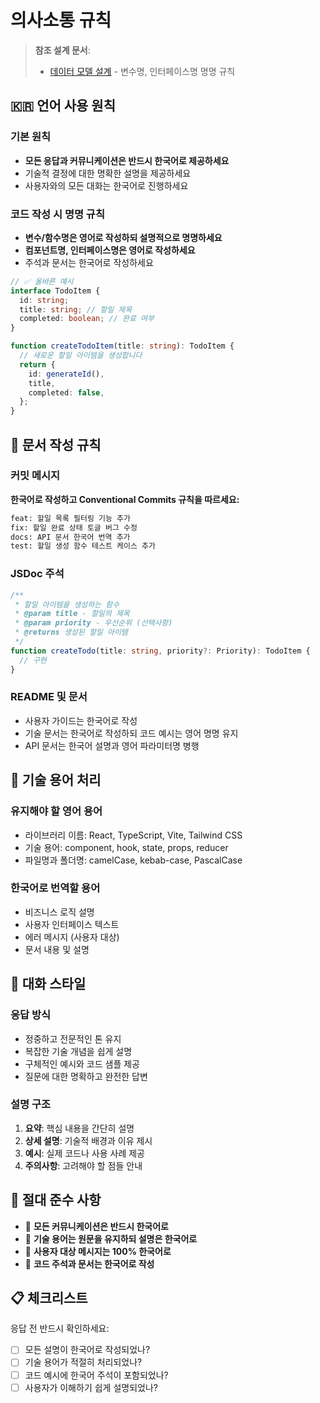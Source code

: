 # 의사소통 규칙

> **참조 설계 문서**:
>
> - [데이터 모델 설계](../docs/design/03-data-models.md) - 변수명, 인터페이스명 명명 규칙

## 🇰🇷 언어 사용 원칙

### 기본 원칙

- **모든 응답과 커뮤니케이션은 반드시 한국어로 제공하세요**
- 기술적 결정에 대한 명확한 설명을 제공하세요
- 사용자와의 모든 대화는 한국어로 진행하세요

### 코드 작성 시 명명 규칙

- **변수/함수명은 영어로 작성하되 설명적으로 명명하세요**
- **컴포넌트명, 인터페이스명은 영어로 작성하세요**
- 주석과 문서는 한국어로 작성하세요

```typescript
// ✅ 올바른 예시
interface TodoItem {
  id: string;
  title: string; // 할일 제목
  completed: boolean; // 완료 여부
}

function createTodoItem(title: string): TodoItem {
  // 새로운 할일 아이템을 생성합니다
  return {
    id: generateId(),
    title,
    completed: false,
  };
}
```

## 📝 문서 작성 규칙

### 커밋 메시지

**한국어로 작성하고 Conventional Commits 규칙을 따르세요:**

```bash
feat: 할일 목록 필터링 기능 추가
fix: 할일 완료 상태 토글 버그 수정
docs: API 문서 한국어 번역 추가
test: 할일 생성 함수 테스트 케이스 추가
```

### JSDoc 주석

```typescript
/**
 * 할일 아이템을 생성하는 함수
 * @param title - 할일의 제목
 * @param priority - 우선순위 (선택사항)
 * @returns 생성된 할일 아이템
 */
function createTodo(title: string, priority?: Priority): TodoItem {
  // 구현
}
```

### README 및 문서

- 사용자 가이드는 한국어로 작성
- 기술 문서는 한국어로 작성하되 코드 예시는 영어 명명 유지
- API 문서는 한국어 설명과 영어 파라미터명 병행

## 🔧 기술 용어 처리

### 유지해야 할 영어 용어

- 라이브러리 이름: React, TypeScript, Vite, Tailwind CSS
- 기술 용어: component, hook, state, props, reducer
- 파일명과 폴더명: camelCase, kebab-case, PascalCase

### 한국어로 번역할 용어

- 비즈니스 로직 설명
- 사용자 인터페이스 텍스트
- 에러 메시지 (사용자 대상)
- 문서 내용 및 설명

## 💬 대화 스타일

### 응답 방식

- 정중하고 전문적인 톤 유지
- 복잡한 기술 개념을 쉽게 설명
- 구체적인 예시와 코드 샘플 제공
- 질문에 대한 명확하고 완전한 답변

### 설명 구조

1. **요약**: 핵심 내용을 간단히 설명
2. **상세 설명**: 기술적 배경과 이유 제시
3. **예시**: 실제 코드나 사용 사례 제공
4. **주의사항**: 고려해야 할 점들 안내

## 🚨 절대 준수 사항

- 🚨 **모든 커뮤니케이션은 반드시 한국어로**
- 🚨 **기술 용어는 원문을 유지하되 설명은 한국어로**
- 🚨 **사용자 대상 메시지는 100% 한국어로**
- 🚨 **코드 주석과 문서는 한국어로 작성**

## 📋 체크리스트

응답 전 반드시 확인하세요:

- [ ] 모든 설명이 한국어로 작성되었나?
- [ ] 기술 용어가 적절히 처리되었나?
- [ ] 코드 예시에 한국어 주석이 포함되었나?
- [ ] 사용자가 이해하기 쉽게 설명되었나?
